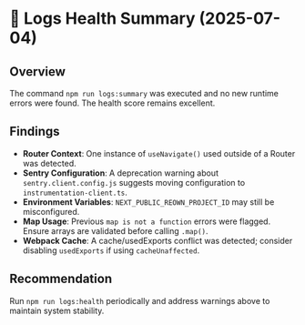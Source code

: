 # 📝 Logs Health Summary (2025-07-04)

## Overview
The command `npm run logs:summary` was executed and no new runtime errors were found. The health score remains excellent.

## Findings
- **Router Context**: One instance of `useNavigate()` used outside of a Router was detected.
- **Sentry Configuration**: A deprecation warning about `sentry.client.config.js` suggests moving configuration to `instrumentation-client.ts`.
- **Environment Variables**: `NEXT_PUBLIC_REOWN_PROJECT_ID` may still be misconfigured.
- **Map Usage**: Previous `map is not a function` errors were flagged. Ensure arrays are validated before calling `.map()`.
- **Webpack Cache**: A cache/usedExports conflict was detected; consider disabling `usedExports` if using `cacheUnaffected`.

## Recommendation
Run `npm run logs:health` periodically and address warnings above to maintain system stability.
